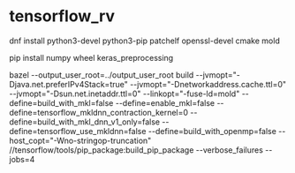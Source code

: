 # tensorflow_rv
dnf install python3-devel python3-pip patchelf openssl-devel cmake mold

pip install numpy wheel keras_preprocessing

bazel --output_user_root=../output_user_root build   --jvmopt="-Djava.net.preferIPv4Stack=true"   --jvmopt="-Dnetworkaddress.cache.ttl=0"   --jvmopt="-Dsun.net.inetaddr.ttl=0"   --linkopt="-fuse-ld=mold"   --define=build_with_mkl=false   --define=enable_mkl=false   --define=tensorflow_mkldnn_contraction_kernel=0   --define=build_with_mkl_dnn_v1_only=false   --define=tensorflow_use_mkldnn=false   --define=build_with_openmp=false   --host_copt="-Wno-stringop-truncation"   //tensorflow/tools/pip_package:build_pip_package   --verbose_failures   --jobs=4
